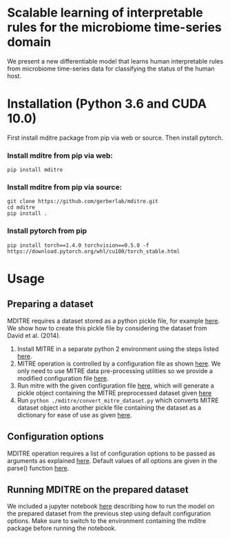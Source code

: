 # Scalable learning of interpretable rules for the microbiome time-series domain
We present a new differentiable model that learns human interpretable rules from microbiome time-series data for classifying the status of the human host.

# Installation (Python 3.6 and CUDA 10.0)
First install mditre package from pip via web or source. Then install pytorch.
### Install mditre from pip via web:
```
pip install mditre
```
### Install mditre from pip via source:
```
git clone https://github.com/gerberlab/mditre.git
cd mditre
pip install .
```
### Install pytorch from pip
```
pip install torch==1.4.0 torchvision==0.5.0 -f https://download.pytorch.org/whl/cu100/torch_stable.html
```

# Usage
## Preparing a dataset
MDITRE requires a dataset stored as a python pickle file, for example [here](https://github.com/gerberlab/mditre/blob/master/mditre/datasets/david_agg_filtered.pickle). We show how to create this pickle file by considering the dataset from David et al. (2014).
1. Install MITRE in a separate python 2 environment using the steps listed [here](https://github.com/gerberlab/mitre#installation).
2. MITRE operation is controlled by a configuration file as shown [here](https://github.com/gerberlab/mitre#quick-start). We only need to use MITRE data pre-processing utilities so we provide a modified configuration file [here](https://github.com/gerberlab/mditre/tree/master/mditre/datasets/david_reference.cfg).
3. Run mitre with the given configuration file [here](https://github.com/gerberlab/mditre/tree/master/mditre/datasets/david_reference.cfg), which will generate a pickle object containing the MITRE preprocessed dataset given [here](https://github.com/gerberlab/mditre/tree/master/mditre/datasets/david_reference_dataset_object.cfg)
4. Run `python ./mditre/convert_mitre_dataset.py` which converts MITRE dataset object into another pickle file containing the dataset as a dictionary for ease of use as given [here](https://github.com/gerberlab/mditre/blob/master/mditre/datasets/david_agg_filtered.pickle).

## Configuration options
MDITRE operation requires a list of configuration options to be passed as arguments as explained [here](https://github.com/gerberlab/mditre/blob/master/mditre/config_doc.pdf). Default values of all options are given in the parse() function [here](https://github.com/gerberlab/mditre/blob/master/mditre/trainer_model.py).

## Running MDITRE on the prepared dataset
We included a jupyter notebook [here](https://github.com/gerberlab/mditre/blob/master/mditre/demo.ipynb) describing how to run the model on the prepared dataset from the previous step using default configuration options. Make sure to switch to the environment containing the mditre package before running the notebook.